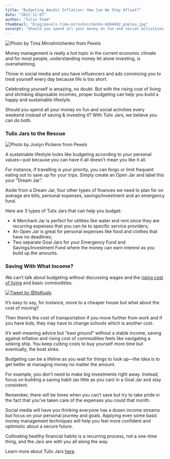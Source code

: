 ```yaml
---
title: "Budgeting Amidst Inflation: How Can We Stay Afloat?"
date: "2022-11-07"
author: "Tulix Team"
thumbnail: "blog/pexels-tima-miroshnichenko-6694492_pnpleu.jpg"
excerpt: "Should you spend all your money on fun and social activities every weekend instead of saving & investing it? With Tulix Jars, we believe you can do both."
---
```


![Photo by Tima Miroshnichenko from Pexels](https://res.cloudinary.com/tulix/image/upload/w_717,c_fill/v1667570130/blog/pexels-tima-miroshnichenko-6694492_pnpleu.jpg "Person budgeting for their income")

Money management is really a hot topic in the current economic climate and for most people, understanding money let alone investing, is overwhelming.

Throw in social media and you have influencers and ads convincing you to treat yourself every day because life is too short.

Celebrating yourself is amazing, no doubt. But with the rising cost of living and shrinking disposable incomes, proper budgeting can help you build a happy and sustainable lifestyle.

Should you spend all your money on fun and social activities every weekend instead of saving & investing it? With Tulix Jars, we believe you can do both.

### Tulix Jars to the Rescue

![Photo by Joslyn Pickens from Pexels](https://res.cloudinary.com/tulix/image/upload/w_717,c_fill/v1667572577/blog/pexels-joslyn-pickens-3833052_aqumm9.jpg "Person putting coin into a Piggy Bank")

A sustainable lifestyle looks like budgeting according to your personal values—just because you can have it all doesn’t mean you like it all.

For instance, if travelling is your priority, you can forgo or limit frequent eating out to save up for your trips. Simply create an Open Jar and label this your “Dream Jar”.

Aside from a Dream Jar, four other types of finances we need to plan for on average are bills, personal expenses, savings/investment and an emergency fund.

Here are 3 types of Tulix Jars that can help you budget:

- A Merchant Jar is perfect for utilities like water and rent since they are recurring expenses that you can tie to specific service providers;
- An Open Jar is great for personal expenses like food and clothes that have no deadlines;
- Two separate Goal Jars for your Emergency Fund and Savings/Investment Fund where the money can earn interest as you build up the amounts.

### Saving With What Income?

We can’t talk about budgeting without discussing wages and the [rising cost of living](https://www.tulix.app/blog/The-Ukraine-Russia-Conflict-and-the-Rising-Cost-of-Living-in-Kenya "Tulix Blog on the Rising Cost of Living in Kenya") and basic commodities.

[![Tweet by @ItsKyalo](https://res.cloudinary.com/tulix/image/upload/w_717,c_fill/v1667574135/blog/ItsKyalo-Tweet-Budgeting_y6prwd.jpg "Tweet by @ItsKyalo")](https://twitter.com/ItsKyalo/status/1569959938658828289)

It’s easy to say, for instance, move to a cheaper house but what about the cost of moving?

Then there’s the cost of transportation if you move further from work and if you have kids, they may have to change schools which is another cost.

It’s well-meaning advice but "_kwa ground_" without a stable income, saving against inflation and rising cost of commodities feels like navigating a sinking ship. You keep cutting costs to buy yourself more time but eventually, the boat sinks.

Budgeting can be a lifeline as you wait for things to look up—the idea is to get better at managing money no matter the amount.

For example, you don’t need to make big investments right away. Instead, focus on building a saving habit (as little as you can) in a Goal Jar and stay consistent.

Remember, there will be times when you can’t save but try to take pride in the fact that you’ve taken care of the expenses you could that month.

Social media will have you thinking everyone has a dozen income streams but focus on your personal journey and goals. Applying even some basic money management techniques will help you feel more confident and optimistic about a secure future.

Cultivating healthy financial habits is a recurring process, not a one-time thing, and the Jars are with you all along the way.

Learn more about Tulix Jars [here](https://www.tulix.app/jars "Tulix Jars Page").
